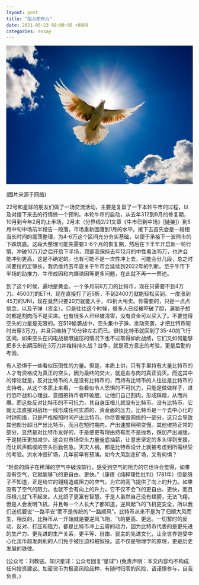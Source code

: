 ```yaml
---
layout: post
title: "阻力即升力"
date: 2021-05-23 08:00:00 +0800
categories: essay
---
```


![](/images/2021/20210523.jpg)

(图片来源于网络)

22号和星球的朋友们做了一场交流活动，主要是复盘了一下本轮牛市的过程，以及对接下来去的行情做一个预判。本轮牛市的启动，从去年312到9月的修复期，10月到今年2月的上半场，2月末（分界线2/21文章《牛市已到中场》[链接]）到5月中旬中场前半段告一段落，市场重新回落到1月的水平。接下去首先会是一段相当长时间的震荡整理，为4-6万这个区间充分夯实基础，以便于承接下一波熊市的下跌筑底。这段大整理可能先需要3-6个月的恢复期，然后在下半年开启新一轮行情，冲破10万刀之后开启下半场，顶部我保持去年12月的中性看法15万，也许会能冲到更高，这是不确定的。也有可能不是一次性冲上去，可能会分几段，总之时间要拉的足够长，我仍维持去年底关于牛市会延续到2022年的判断。至于牛市下半场的助推力、牛市成因和内爆诱因等更多问题，在此就不再一一赘述。

到了这个时候，遍地是黄金。一个多月前6万刀的比特币，现在只需要不到4万刀。4500刀的ETH，现在直接打了近5折，不到2400刀就能轻松买到。一度涨到45刀的UNI，现在竟然只要20刀就能入手，45折大甩卖。你需要的，只是一点点信念，以及子弹（资金）。只是往往这个时候，很多人已经被吓破了胆，满脑子想的都是割肉而不是买进。也有很多人已经被清零，没有资金可以买入了。不要觉得空头的力量是无限的。在519偷袭战中，空头集中子弹，发动突袭，才把比特币短时击穿3万刀，并且只维持了10分钟左右而已。很快比特币就回到了35-40的飞行区间。如果空头在闪电战极限施压的情况下也不过取得如此战绩，它们又如何能够把多头长期压制在3万刀并维持持久战？战争，就是双方意志的考验，更是后勤的考验。

有人恐惧于一些看似压倒性的力量。但是，本质上讲，只有手里持有大量比特币的人才有资格成为真正的空头，因为最终的交火，就是血与肉的真正消灭。而这其中的悖论就是，反对比特币的人是没有比特币的，而持有比特币的人往往是比特币的支持者。从这个本质上来看，一些看似令人恐惧的不可抗力，只能是做做样子，进行恐吓战和心理战，意图把持币者吓破胆，让他们自己割肉，形成踩踏，从而内爆。而这些反对比特币的不可抗力，其自身压根儿就没有比特币。没有比特币，它就无法直接对战场一线形成任何实质的、资金面的压力。比特币是一个去中心化的时钟网络，只是严格按照时间产出比特币。你尽管摧毁网络的一部分，这只会导致其他部分超旧产出比特币，而且在短时期内，产出速度稍稍变慢。其他维持正常的部分，显然是对比特币友好的，于是便更有理由持有而不是抛售，跌加产出减缓，于是抛压更加减少。这会对市场空头力量釜底抽薪，让意志坚定的多头得到支援，而让风声鹤唳的空头后勤告急。天灾人祸，都是比特币设计上就被考虑到所需经受的考验。洪水冲毁矿场，几年前早有预演。如今大风刮走矿场，又有何惧？

“轻盈的鸽子在稀薄的空气中破浪前行，感受到空气的阻力的它也许会觉得，如果没有空气，它就能够飞的更自由、更快。”（康德《纯粹理性批判》1781年）但是鸽子不知道，正是给它的翱翔造成阻力的空气，为它的高飞提供了向上的升力。如果没有了空气的阻力，也就不会有向上的升力，它不仅不会飞的更自由、更快，而且压根儿就飞不起来。人比鸽子更富有智慧。于是人虽然自己没有翅膀，无法飞翔，但是人会发明飞机，并且每一个人长大了都知道，逆风起飞的飞机更安全，所以我们送机要说“一路平安”而不是传统的“一路顺风”。比特币从来不是为了归顺大风而生，相反的，比特币从一开始就是要逆风飞翔，飞的更高、更远。一切暂时的反动、反对、打压和阻力，都是比特币冲上云霄的动力，因为比特币代表的是更先进的生产力、更先进的生产关系，更平等、自由、民主的先进文化，让全世界饱受中心化法币超发剥削的人们免于被压迫和被奴役。这不仅是物理学的原理，更是历史发展的铁律。

(公众号：刘教链。知识星球：公众号回复“星球”)
(免责声明：本文内容均不构成任何投资建议。加密货币为极高风险品种，有随时归零的风险，请谨慎参与，自我负责。)
